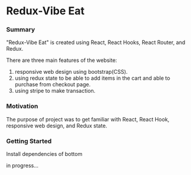 # Redux-Vibe Eat

### Summary
"Redux-Vibe Eat" is created using React, React Hooks, React Router, and Redux.

There are three main features of the website:

1. responsive web design using bootstrap(CSS).
2. using redux state to be able to add items in the cart and able to purchase from checkout page.
3. using stripe to make transaction.

### Motivation
The purpose of project was to get familiar with React, React Hook, responsive web design, and Redux state.

### Getting Started
Install dependencies of bottom

in progress...
